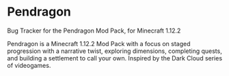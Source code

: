 # Pendragon
Bug Tracker for the Pendragon Mod Pack, for Minecraft 1.12.2

Pendragon is a Minecraft 1.12.2 Mod Pack with a focus on staged progression with a narrative twist, exploring dimensions, completing quests, and building a settlement to call your own. Inspired by the Dark Cloud series of videogames.
